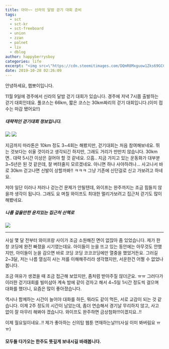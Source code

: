 ```yaml
---
title: 아아~~ 신라의 달밤 걷기 대회 준비
tags:
  - sct
  - sct-kr
  - sct-freeboard
  - union
  - zzan
  - palnet
  - liv
  - dblog
author: happyberrysboy
categories: life
excerpt: "<img src=\"https://cdn.steemitimages.com/DQmR8Mxguow1Zks69GCCiCtmb885zcYejBjPg5Yz4ew9zpi/image.png\" />\r\n안녕하세요, 햅뽀이입니다.  11월 9일에 경주에서 신라의 달밤 걷기 대회가 있습니다. 경주에 저녁 7시쯤 출발하는 걷기 대회인데요. 풀코스는 66km, 짧은 코스는 30km짜리의 걷기 대회입니다.(이미 접수는 마감 됐어요!!)  ##### 대략적인 걷기대회 정보입니다.    지금까지 마라톤은 10km 정도 3~4회는 해봤지만, 걷기대회는 처음 참여해보네요....."
date: 2019-10-28 02:26:09
---
```


안녕하세요, 햅뽀이입니다.

11월 9일에 경주에서 신라의 달밤 걷기 대회가 있습니다. 경주에 저녁 7시쯤 출발하는 걷기 대회인데요. 풀코스는 66km, 짧은 코스는 30km짜리의 걷기 대회입니다.(이미 접수는 마감 됐어요!!)

##### 대략적인 걷기대회 정보입니다.
![](https://cdn.steemitimages.com/DQmR8Mxguow1Zks69GCCiCtmb885zcYejBjPg5Yz4ew9zpi/image.png)
![](https://cdn.steemitimages.com/DQmbkaav4ihFFFWSTDGg7vz1m5MmTkAqMsKE8wdhcMB2RN9/image.png)

지금까지 마라톤은 10km 정도 3~4회는 해봤지만, 걷기대회는 처음 참여해보네요. 뛰는 것보다는 쉬울 것이라고 생각되긴 하지만, 그래도 거리가 만만치 않습니다. 30km면.. 대략 5시간 이상은 걸어야 할 것 같네요. 으흠.. 지금 가지고 있는 운동화가 대부분 3~5년은 된 것 같은데, 잘 버텨줄지 모르겠네요. 아니면 하나 사야하려나... 사고나서 바로 30km 걷고나면 신발이 상할까봐!! ㅋㅋㅋ 그냥 기존에 신던걸로 신고 가보려고 하네요.

저야 일단 이러나 저러나 걷는건 문제가 안될텐데, 와이프는 완주까지는 조금 힘들지 않을까 생각이 됩니다. 그래도 요 며칠 와이프도 최대한 멀리가보려고 집근처 걷기도 많이 해봤네요. 

##### 나름 걸을만한 운치있는 집근처 산책로
![](https://cdn.steemitimages.com/DQmNoDe3FyxjCjEzzMZPpkE1ZSws6NU7HCwbX9vm5bifFFX/image.png)

___

사실 몇 달 전부터 와이프랑 사이가 조금 소원해진 면이 없잖아 좀 있었습니다. 제가 한창 코딩에 완전 빠졌을 시기였는데요. 아이들이 눈을 뜨고 있는 동안에는 아무것도 안했지만, 아이들이 눈을 감으면 바로 코딩 코딩 코코코딩에만 열중을 했었거든요. 그러길 2~3달, 저는 나름 열심히 사는 저를 이해해주리라 생각했지만, 서운한건 어쩔 수 없었나 봅니다. 

조금 여유가 생겼을 때 조금 접근해 보았지만, 좀처럼 받아주질 않더군요. ㅠㅠ 그러다가 이러한 걷기대회를 빌미삼아 계속 밤에 같이 걷자고 해서 4~5일 1시간 정도씩 걸으며 대화를 했더니, 요즘은 많이 좋아졌습니다.

역시나 함께하는 시간이 늘어야 대화를 하든, 뭐라도 같이 먹든, 서로 교감이 되는 것 같습니다. 이제 2주 정도의 시간이 남았는데, 좀더 연습해서 경기날 무리하지 않고, 사고 없이 잘 마무리 해봐야 겠습니다. 와이프도 완주하면 금상첨화!!!이겠지요..!!

이제 월요일이네요..!! 제가 좋아하는 신의탑 웹툰 연재하는날!!!(사실 이미 봐버림요 ㅠㅠ)

#### 모두들 다가오는 한주도 뜻깊게 보내시길 바래봅니다.